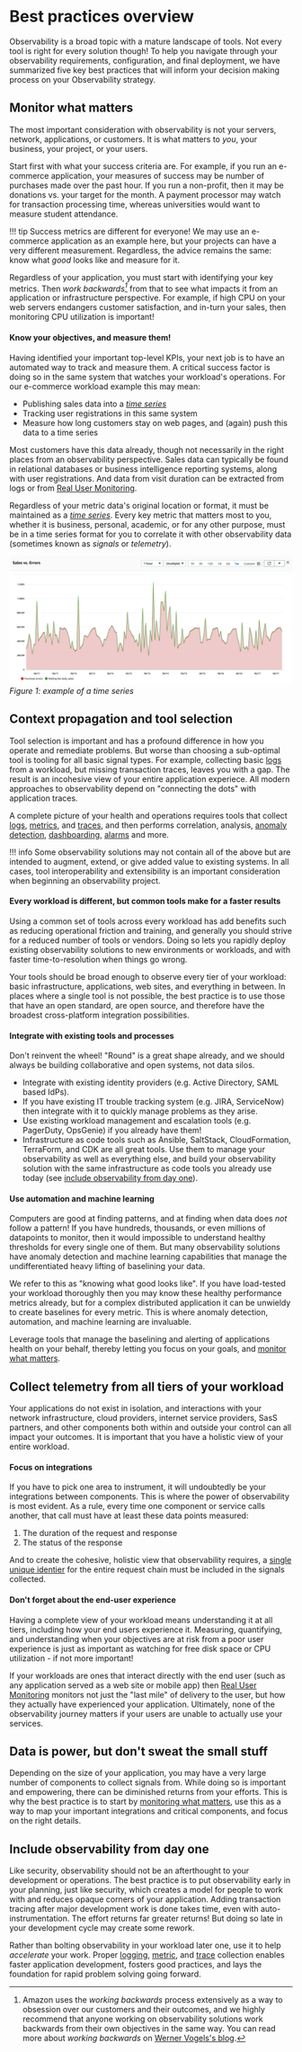 # Best practices overview

Observability is a broad topic with a mature landscape of tools. Not every tool is right for every solution though! To help you navigate through your observability requirements, configuration, and final deployment, we have summarized five key best practices that will inform your decision making process on your Observability strategy.

## Monitor what matters

The most important consideration with observability is not your servers, network, applications, or customers. It is what matters to *you*, your business, your project, or your users.

Start first with what your success criteria are. For example, if you run an e-commerce application, your measures of success may be number of purchases made over the past hour. If you run a non-profit, then it may be donations vs. your target for the month. A payment processor may watch for transaction processing time, whereas universities would want to measure student attendance.

!!! tip
	Success metrics are different for everyone! We may use an e-commerce application as an example here, but your projects can have a very different measurement. Regardless, the advice remains the same: know what *good* looks like and measure for it.

Regardless of your application, you must start with identifying your key metrics. Then *work backwards[^1]* from that to see what impacts it from an application or infrastructure perspective. For example, if high CPU on your web servers endangers customer satisfaction, and in-turn your sales, then monitoring CPU utilization is important!

#### Know your objectives, and measure them!

Having identified your important top-level KPIs, your next job is to have an automated way to track and measure them. A critical success factor is doing so in the same system that watches your workload's operations. For our e-commerce workload example this may mean:

* Publishing sales data into a [*time series*](https://en.wikipedia.org/wiki/Time_series)
* Tracking user registrations in this same system
* Measure how long customers stay on web pages, and (again) push this data to a time series

Most customers have this data already, though not necessarily in the right places from an observability perspective. Sales data can typically be found in relational databases or business intelligence reporting systems, along with user registrations. And data from visit duration can be extracted from logs or from [Real User Monitoring](../tools/rum).

Regardless of your metric data's original location or format, it must be maintained as a [*time series*](https://en.wikipedia.org/wiki/Time_series). Every key metric that matters most to you, whether it is business, personal, academic, or for any other purpose, must be in a time series format for you to correlate it with other observability data (sometimes known as *signals* or *telemetry*).

![Example of a time series](../images/time_series.png)
*Figure 1: example of a time series*

## Context propagation and tool selection

Tool selection is important and has a profound difference in how you operate and remediate problems. But worse than choosing a sub-optimal tool is tooling for all basic signal types. For example, collecting basic [logs](../signals/logs) from a workload, but missing transaction traces, leaves you with a gap. The result is an incohesive view of your entire application experiece. All modern approaches to observability depend on "connecting the dots" with application traces.

A complete picture of your health and operations requires tools that collect [logs](../signals/logs), [metrics](../signals/metrics), and [traces](../signals/traces), and then performs correlation, analysis, [anomaly detection](../signals/anomalies), [dashboarding](../tools/dashboards), [alarms](../tools/alarms) and more.

!!! info
	Some observability solutions may not contain all of the above but are intended to augment, extend, or give added value to existing systems. In all cases, tool interoperability and extensibility is an important consideration when beginning an observability project.

#### Every workload is different, but common tools make for a faster results

Using a common set of tools across every workload has add benefits such as reducing operational friction and training, and generally you should strive for a reduced number of tools or vendors. Doing so lets you rapidly deploy existing observability solutions to new environments or workloads, and with faster time-to-resolution when things go wrong.

Your tools should be broad enough to observe every tier of your workload: basic infrastructure, applications, web sites, and everything in between. In places where a single tool is not possible, the best practice is to use those that have an open standard, are open source, and therefore have the broadest cross-platform integration possibilities.

#### Integrate with existing tools and processes

Don't reinvent the wheel! "Round" is a great shape already, and we should always be building collaborative and open systems, not data silos.

* Integrate with existing identity providers (e.g. Active Directory, SAML based IdPs).
* If you have existing IT trouble tracking system (e.g. JIRA, ServiceNow) then integrate with it to quickly manage problems as they arise.
* Use existing workload management and escalation tools (e.g. PagerDuty, OpsGenie) if you already have them!
* Infrastructure as code tools such as Ansible, SaltStack, CloudFormation, TerraForm, and CDK are all great tools. Use them to manage your observability as well as everything else, and build your observability solution with the same infrastructure as code tools you already use today (see [include observability from day one](#include-observability-from-day-one)).

#### Use automation and machine learning

Computers are good at finding patterns, and at finding when data does *not* follow a pattern! If you have hundreds, thousands, or even millions of datapoints to monitor, then it would impossible to understand healthy thresholds for every single one of them. But many observability solutions have anomaly detection and machine learning capabilities that manage the undifferentiated heavy lifting of baselining your data.

We refer to this as "knowing what good looks like". If you have load-tested your workload thoroughly then you may know these healthy performance metrics already, but for a complex distributed application it can be unwieldy to create baselines for every metric. This is where anomaly detection, automation, and machine learning are invaluable.

Leverage tools that manage the baselining and alerting of applications health on your behalf, thereby letting you focus on your goals, and [monitor what matters](#monitor-what-matters).

## Collect telemetry from all tiers of your workload

Your applications do not exist in isolation, and interactions with your network infrastructure, cloud providers, internet service providers, SasS partners, and other components both within and outside your control can all impact your outcomes. It is important that you have a holistic view of your entire workload.

#### Focus on integrations

If you have to pick one area to instrument, it will undoubtedly be your integrations between components. This is where the power of observability is most evident. As a rule, every time one component or service calls another, that call must have at least these data points measured:

1. The duration of the request and response
1. The status of the response

And to create the cohesive, holistic view that observability requires, a [single unique identier](../signals/traces) for the entire request chain must be included in the signals collected.

#### Don't forget about the end-user experience

Having a complete view of your workload means understanding it at all tiers, including how your end users experience it. Measuring, quantifying, and understanding when your objectives are at risk from a poor user experience is just as important as watching for free disk space or CPU utilization - if not more important!

If your workloads are ones that interact directly with the end user (such as any application served as a web site or mobile app) then [Real User Monitoring](../tools/rum) monitors not just the "last mile" of delivery to the user, but how they actually have experienced your application. Ultimately, none of the observability journey matters if your users are unable to actually use your services.

## Data is power, but don't sweat the small stuff

Depending on the size of your application, you may have a very large number of components to collect signals from. While doing so is important and empowering, there can be diminished returns from your efforts. This is why the best practice is to start by [monitoring what matters](#monitor-what-matters), use this as a way to map your important integrations and critical components, and focus on the right details.

## Include observability from day one

Like security, observability should not be an afterthought to your development or operations. The best practice is to put observability early in your planning, just like security, which creates a model for people to work with and reduces opaque corners of your application. Adding transaction tracing after major development work is done takes time, even with auto-instrumentation. The effort returns far greater returns! But doing so late in your development cycle may create some rework.

Rather than bolting observability in your workload later one, use it to help *accelerate* your work. Proper [logging](../signals/logs), [metric](../signals/metrics), and [trace](../signals/traces) collection enables faster application development, fosters good practices, and lays the foundation for rapid problem solving going forward.

[^1]: Amazon uses the *working backwards* process extensively as a way to obsession over our customers and their outcomes, and we highly recommend that anyone working on observability solutions work backwards from their own objectives in the same way. You can read more about *working backwards* on [Werner Vogels's blog](https://www.allthingsdistributed.com/2006/11/working_backwards.html).